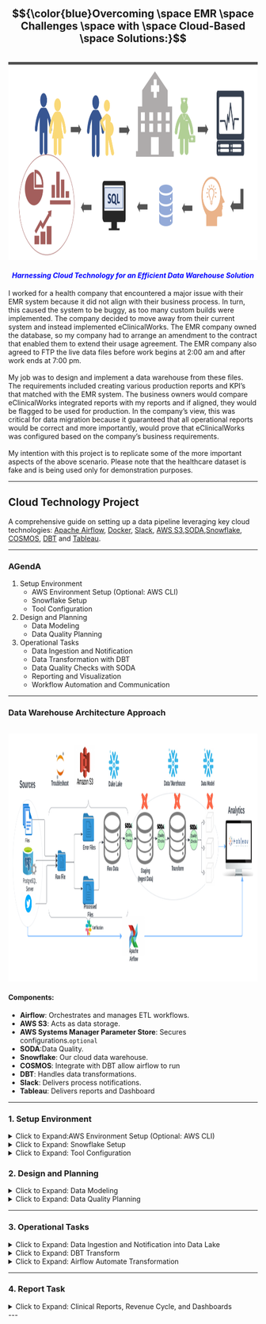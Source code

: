 <!-- ABOUT THE PROJECT -->



## <center>$${\color{blue}Overcoming \space EMR \space Challenges \space with \space Cloud-Based \space Solutions:}$$</center>
<br>
<img src="images/main.png" alt="header" style="width: 900px; height: 400px;"><br>

#### <font color="blue"><em><center>Harnessing Cloud Technology for an Efficient Data Warehouse Solution</em></center></font>
I worked for a health company that encountered a major issue with their EMR system because it did not align with their business process. In turn, this caused the system to be buggy, as too many custom builds were implemented. The company decided to move away from their current system and instead implemented eClinicalWorks. The EMR company owned the database, so my company had to arrange an amendment to the contract that enabled them to extend their usage agreement. The EMR company also agreed to FTP the live data files before work begins at 2:00 am and after work ends at 7:00 pm.
<br><br>
My job was to design and implement a data warehouse from these files. The requirements included creating various production reports and KPI’s that matched with the EMR system. The business owners would compare eClinicalWorks integrated reports with my reports and if aligned, they would be flagged to be used for production. In the company’s view, this was critical for data migration because it guaranteed that all operational reports would be correct and more importantly, would prove that eClinicalWorks was configured based on the company’s business requirements.
<br><br>
My intention with this project is to replicate some of the more important aspects of the above scenario. Please note that the healthcare dataset is fake and is being used only for demonstration purposes.

---------------------------------------------------------------------------------------------------------------------


## Cloud Technology Project

A comprehensive guide on setting up a data pipeline leveraging key cloud technologies: 
[Apache Airflow](https://airflow.apache.org/), [Docker](https://www.docker.com/), [Slack](https://slack.com/), [AWS S3](https://aws.amazon.com/),[SODA](https://www.soda.com/),[Snowflake](https://www.snowflake.com/en/), [COSMOS](https://www.astronomer.io/cosmos/), [DBT](https://www.getdbt.com/) and [Tableau](https://www.tableau.com/).

---
### AGendA
1. Setup Environment
	- AWS Environment Setup (Optional: AWS CLI)
	- Snowflake Setup
	- Tool Configuration
2. Design and Planning
	- Data Modeling
	- Data Quality Planning
3. Operational Tasks
	- Data Ingestion and Notification
	- Data Transformation with DBT
	- Data Quality Checks with SODA
	- Reporting and Visualization
	- Workflow Automation and Communication
 
  
--- 

### Data Warehouse Architecture Approach
<br>
<img src="images/ModernDataWarehouse2.png" alt="header" style="width: 1110px; height: 500px;">

#### Components:

- **Airflow**: Orchestrates and manages ETL workflows.
- **AWS S3**: Acts as data storage.
- **AWS Systems Manager Parameter Store**: Secures configurations.`optional`
- **SODA**:Data Quality.
- **Snowflake**: Our cloud data warehouse.
- **COSMOS**: Integrate with DBT allow airflow to run
- **DBT**: Handles data transformations.
- **Slack**: Delivers process notifications.
- **Tableau**: Delivers reports and Dashboard


---

### 1. Setup Environment

<details>
<summary>Click to Expand:AWS Environment Setup (Optional: AWS CLI)</summary>

#### 1. Basic Environment Configuration:

   - **S3 Bucket**: 
     ```shell
     aws s3api create-bucket --bucket YOUR_BUCKET_NAME --region YOUR_REGION
     ```

   - **IAM User 'testjay'**:
     ```shell
     aws iam create-user --user-name testjay
     ```

   - **S3 Bucket Policy**:
     ```shell
     aws iam list-policies
     aws iam attach-user-policy --user-name jay --policy-arn YOUR_BUCKET_POLICY_ARN
     ```

   - **IAM Role 'developer'**:
     ```shell
     aws iam create-role --role-name developer --assume-role-policy-document '{"Version": "2012-10-17","Statement": [{"Effect": "Allow","Principal": {"Service": "ec2.amazonaws.com"},"Action": "sts:AssumeRole"}]}'
     ```

   - **SSM Policy for Role**:
     ```shell
     aws iam list-policies
     aws iam attach-role-policy --role-name developer --policy-arn YOUR_SSM_POLICY_ARN
     ```

   - **Associate Role to User**:
     ```shell
     aws iam put-user-policy --user-name jay --policy-name AssumeDeveloperRole --policy-document '{"Version": "2012-10-17","Statement": [{"Effect": "Allow","Action": "sts:AssumeRole","Resource": "arn:aws:iam::YOUR-AWS-ACCOUNT-ID:role/developer"}]}'
     ```

#### 2. EMR Full Access for S3:

   - **Bucket Policy**:
     ```json
     {
        "Version": "2012-10-17",
        "Statement": [
            {
                "Effect": "Allow",
                "Principal": {
                    "Service": "elasticmapreduce.amazonaws.com"
                },
                "Action": "s3:*",
                "Resource": "arn:aws:s3:::YOUR_BUCKET_NAME/*"
            }
        ]
     }
     ```

   - **Apply Policy**:
     ```shell
     aws s3api put-bucket-policy --bucket YOUR_BUCKET_NAME --policy file://path/to/your/emr-policy.json
     ```

#### 3. AWS Systems Manager Parameter Store:

   - **Parameter Setup**:
     ```shell
     aws ssm put-parameter --name "SnowflakeUsername" --type "String" --value "YourUsername"
     aws ssm put-parameter --name "SnowflakePassword" --type "SecureString" --value "YourPassword"
     aws ssm put-parameter --name "SnowflakeAccount" --type "String" --value "YourAccount"
     aws ssm put-parameter --name "SnowflakeRole" --type "String" --value "YourRole"

</details>

<details>
<summary>Click to Expand: Snowflake Setup</summary>

#### 1. Starting with Snowflake

   - Snowflake offers a cloud-native data platform.
      - [Register on Snowflake](https://www.snowflake.com/)
      - Choose 'Start for Free' or 'Get Started'.
      - Complete the registration.
      - Use credentials to access Snowflake's UI.

#### 2. Structure Configuration

   - **Data Warehouse**:
     ```sql
     CREATE WAREHOUSE IF NOT EXISTS my_warehouse 
        WITH WAREHOUSE_SIZE = 'XSMALL' 
        AUTO_SUSPend = 60 
        AUTO_REsumE = TRUE 
        INITIALLY_SUSPendED = TRUE;
     ```

   - **Database**:
     ```sql
     CREATE DATABASE IF NOT EXISTS my_database;
     ```

   - **Roles and Users**:
     ```sql
     -- Role Creation
     CREATE ROLE IF NOT EXISTS my_role;
     
     -- User Creation
     CREATE USER IF NOT EXISTS jay 
        PASSWORD = '<YourSecurePassword>' 
        DEFAULT_ROLE = my_role
        MUST_CHANGE_PASSWORD = FALSE;
     ```

	 - **Show grants for a specific user on databases**: This command confirm what privilages you have
	 SHOW GRANTS TO USER USERS;

	 SHOW GRANTS TO ROLE ;

  - **Create Stage***
 	```sql
	 	// Step 1
	 	USE ROLE YOUR ROLE NAME;
	
	 	// Step 2 create external stage
	 	CREATE SCHEMA IF NOT EXISTS YOUR_MANAGE_DATABASE.SCHEMA;

	 	// Step 3
	 	CREATE OR REPLACE STAGE YOUR_MANAGE_DATABASE.SCHEMA.STAGE_NAME
	     	URL='s3://snowflake-emr/raw_files'
	     	CREDENTIALS=(AWS_KEY_ID='YOUR ID' AWS_SECRET_KEY='YOUR SECRET');

	 	   // view stage
	 	  DESC STAGE YOUR_MANAGE_DATABASE.SCHEMA.stage_name;

	 	 LIST @YOUR_MANAGE_DATABASE.SCHEMA.stage_name;


	 	// create file format
	 	CREATE OR REPLACE FILE FORMAT YOUR_MANAGE_DATABASE.SCHEMA.my_csv_format
	   	TYPE = 'CSV'
	   	FIELD_DELIMITER = ','
	   	SKIP_HEADER = 1
	   	FIELD_OPTIONALLY_ENCLOSED_BY = '"'
	   	NULL_IF = ('NULL', 'null')
	   	EMPTY_FIELD_AS_NULL = TRUE
	   	TRIM_SPACE = TRUE
	   	ERROR_ON_COLUMN_COUNT_MISMATCH = FALSE
	   	ESCAPE = 'NONE'
	   	ESCAPE_UNENCLOSED_FIELD = '\\';

	 	SHOW FILE FORMATS IN SCHEMA YOUR_MANAGE_DATABASE.SCHEMA;
	 	SHOW GRANTS ON FILE FORMAT YOUR_MANAGE_DATABASE.SCHEMA.my_csv_format;


	 	SHOW FILE FORMATS;


	 	COPY INTO HEALTHCARE_RAW.DATA_RAW.RAW_LOCATION
	 	FROM '@YOUR_MANAGE_DATABASE.SCHEMA.stage_name/raw_Location.csv'
	 	FILE_FORMAT = (FORMAT_NAME = 'MANAGE_DB.EXTERNAL_STAGES.MY_CSV_FORMAT');
	```
	 

#### 3. Organize Data

   - **Schemas**:
     ```sql
     USE DATABASE my_database;
     CREATE SCHEMA IF NOT EXISTS chart;
     CREATE SCHEMA IF NOT EXISTS register;
     CREATE SCHEMA IF NOT EXISTS billing;
     ```

   - **Tables**:
     ```sql
     -- Chart Schema
     CREATE TABLE IF NOT EXISTS chart.code (
        id INT AUTOINCREMENT PRIMARY KEY
     );

     -- Register Schema
     CREATE TABLE IF NOT EXISTS register.users (
        id INT AUTOINCREMENT PRIMARY KEY,
        name STRING,
        email STRING UNIQUE
     );
     ```

#### 4. Permissions

   - **Assign Roles and Grant Privileges**:
     ```sql
     GRANT ROLE my_role TO USER jay;
     GRANT USAGE ON DATABASE my_database TO ROLE my_role;
     GRANT USAGE ON WAREHOUSE my_warehouse TO ROLE my_role;
     GRANT USAGE ON SCHEMA chart TO ROLE my_role;
     GRANT SELECT, INSERT, UPDATE, DELETE ON ALL TABLES IN SCHEMA chart TO ROLE my_role;
     ```

**Note**: Replace placeholders (like `<YourSecurePassword>`) with actual values.

</details>

<details>
<summary>Click to Expand: Tool Configuration</summary>

#### 1. Airflow (Astro)

- **Overview** In This project I am Installing Apache Airflow using the Astronomer CLI (Astro CLI) on Docker in a Mac environment. Before proceeding, ensure Docker Desktop is installed on your Mac. If it's not installed, download it from [Docker Hub](https://hub.docker.com/) and follow the installation instructions.

   - **Step 1: Install the Astro CLI**: The Astro CLI is a command-line tool that makes it easier to run Airflow on your machine. To install the Astro CLI, open your terminal and run the following command:
     ```sql
	 curl -sSL https://install.astronomer.io | sudo bash -s -- v0.25.0
     ```	

   - **Step 2: Initialize an Airflow Project**:Once the Astro CLI is installed, create a new directory for your Airflow project and navigate into it:
     ```sql
	 mkdir your-airflow-project && cd your-airflow-project
     ```	
   - Initialize a new Airflow project using the Astro CLI:This command generates a new Airflow project with a sample DAG file and the necessary configuration files.
     ```sql
	 astro dev init  
     ```	
   - **Step 3: Start Airflow**: This command starts Airflow within a Docker container. It might take a few minutes to pull the required Docker images and start the containers.
     ```sql
	 astro dev start
     ```	
   - **Step 4: Access the Airflow Web Interface**: Once Airflow is running, you can access the Airflow web interface by opening a web browser and navigating to
     ```sql
	 http://localhost:8080/

     ```
	 - Airflow Credential: When you initialize Apache Airflow using the Astronomer CLI (Astro CLI) in a local Docker environment, it automatically configures Airflow with default credentials for you to use when accessing the Airflow web UI. As of Airflow 2.x, the default username and password set by the Astronomer CLI are:U
	 	- Username:`admin` Password `admin`
		- Changing default credentials is a good practise, especially in a production environment.Here's how you can change the default credentials: first -> `astro dev stop`
			1. Locate the `docker-compose.yml` File: This file is in the root of your Airflow project directory created by the `astro dev init` command.
			2. Edit the Environment Variables: Open `docker-compose.yml` in a text editor and look for the environment variables under the `airflow-webserver` service. You'll add or modify the `_AIRFLOW_WWW_USER_USERNAME` and `_AIRFLOW_WWW_USER_PASSWORD` environment variables to set a new username and password.
			```sql
			environment:
			  - AIRFLOW__CORE__EXECUTOR=LocalExecutor
			  - AIRFLOW__WEBSERVER__SECRET_KEY=secret_key
			  - AIRFLOW__WEBSERVER__BASE_URL=http://localhost:8080
			  - _AIRFLOW_WWW_USER_USERNAME=your_new_username
			  - _AIRFLOW_WWW_USER_PASSWORD=your_new_password
			```
			3. Then `astro dev start`**Log in Using New Credentials**: Now, you can use the new username and password you set to log into the Airflow web UI.

#### 2. airflow_setting:

- **Overview**:  Automate your Airflow configuration to avoid repetitive setup tasks each time Airflow is initiated. This approach enables configuring Airflow Connections, Pools, and Variables all in one place, specifically tailored for local development environments.
- **Variables to consider**
  - AWS login credentials
  - Snowflake login credentials
  - Slack connection details
  - S3 bucket specifics (name, key, prefix, processed, error paths)
  - Snowflake configurations (tables, schema, databases, stage)
  - Slack notifications (channel, token)
  - Local file path for datasets

- **Configuration in `airflow_setting.yaml`**: This YAML snippet defines essential Airflow configurations for seamless integration with AWS, Snowflake, and Slack, alongside managing S3 buckets and local datasets. Note: Ensure sensitive information like login credentials is securely managed and not hard-coded.

    ```python
      airflow:
        connections:
          - conn_id: aws_default
            conn_type: aws
            login: <aws_access_key_id>
            password: <aws_secret_access_key>
            extra:
              region_name: us-east-1
      
          - conn_id: snowflake_default
            conn_type: snowflake
            login: <your_snowflake_username>
            password: <your_snowflake_password>
            schema: DATA_RAW
            extra:
              account: <your_snowflake_account>
              warehouse: <your_snowflake_warehouse>
              database: <your_snowflake_database>
              role: <your_snowflake_role>
              region: us-east-1
      
          - conn_id: slack_default
            conn_type: slack
            password: <your_slack_bot_token>
      
        variables:
          # Snowflake and S3 configurations
          - variable_name: S3_BUCKET
            variable_value: "your_s3_bucket_name"
      
          # Additional configurations...
      
          # Slack notifications
          - variable_name: SLACK_CHANNEL
            variable_value: "#your_slack_channel"
      
          # Local dataset configurations
          - variable_name: LOCAL_DIRECTORY
            variable_value: "/path/to/your/local/dataset/"
    ```


#### 3. Dockerfile Configuration:

- **Overview**: Customize the Dockerfile to include necessary installations for your Airflow environment.
- **Dockerfile Content**: This Dockerfile extends the Astronomer Astro Runtime image, incorporating additional packages and tools required for your workflows, such as AWS CLI, specific Airflow providers, and the Slack SDK.

    ```python
        FROM quay.io/astronomer/astro-runtime:10.4.0

        USER root
        
        # Install AWS CLI
        RUN apt-get update && \
            apt-get install -y awscli && \
            rm -rf /var/lib/apt/lists/*
        
        USER astro
        
        # Install Airflow providers and the Slack SDK
        RUN pip install --no-cache-dir apache-airflow-providers-slack apache-airflow-providers-amazon==8.11.0 slack_sdk
        
        # Configure environment variables for sensitive information
        ENV AIRFLOW__CORE__ENABLE_XCOM_PICKLING=True
        
        # Additional configuration...
    ```

#### 4. Requirements :

- **Overview**: Define additional dependencies and packages required for your Airflow setup.
    ```python
      # Astro Runtime includes the following pre-installed providers packages: https://docs.astronomer.io/astro/runtime-image-architecture#provider-packages
      astro-sdk-python[amazon, snowflake] >= 1.1.0
      astronomer-cosmos[dbt.snowflake]
      apache-airflow-providers-snowflake==4.4.0
      soda-core-snowflake==3.2.1
      protobuf==3.20.0
    ```


#### 5. Slack

   - **Slack**: To use the `SlackAPIPostOperator` in Apache Airflow for sending notifications to a Slack channel, you'll need to set up a Slack App, configure a Slack Connection in Airflow, and then use the operator in your DAG. Here's a step-by-step guide
   
   - **Step1: Create a Slack APP**
    1. Go to the Slack API: Navigate to Your Apps on the Slack API site and click "Create New App".
	2. Name Your App & Choose Workspace: Provide a name for your app and select the Slack workspace where you want to install the app.
	3. Permissions: In the "OAuth & Permissions" section, scroll down to "Scopes" and add the chat:write scope under "Bot Token Scopes". This permission allows your app to send messages as itself.
	4. Install App to Workspace: Click "Install App to Workspace" and authorize the permissions.
	5. Copy Bot User OAuth Token: After installing the app, you'll see a "Bot User OAuth Token" in the "OAuth & Permissions" page. Copy this token; you'll use it to configure the Airflow connection.
	
   - **Step 2: Configure a Slack Connection in Airflow**
    1. Airflow UI: Go to the Airflow web interface.
	2. Connections: Navigate to "Admin" > "Connections", and click on the "+" button to add a new connection.
	3. Connection Details:
		- Conn Id: Enter a unique identifier for this connection, such as slack_default.
		- Conn Type: Select "HTTP".
		- Host: Enter https://slack.com/api/chat.postMessage (Slack's method for sending messages).
		- Password: Paste the "Bot User OAuth Token" you copied earlier.
	4. Save: Click the "Save" button to create the connection
		
  

#### 6. DBT profile creation
- **DBT**:Installing dbt (data build tool) on a Mac and configuring it to work with Snowflake, especially within the context of an Astronomer project (`astro`), involves a few steps. Below is a comprehensive guide that includes installing dbt on your Mac, configuring it for Snowflake, and ensuring it runs within a Docker container managed by Astronomer's CLI tool when you execute astro dev start.


	- **Note**: DBT (Data Build Tool) provides a means to transform data inside your data warehouse. With it, analytics and data teams can produce reliable and structured data sets for analytics.

	   - **Step 1: Install dbt on Mac**: To get started with DBT, you first need to install it
	   
	   	 1. Install Homebrew (if not already installed): Open a terminal and run

	     ```shell
		  /bin/bash -c "$(curl -fsSL https://raw.githubusercontent.com/Homebrew/install/HEAD/install.sh)"
	     ```
		 2. `Install Python` (if not already installed or if you need a different version):It's recommended to use `pyenv` for managing multiple Python versions:
		 
		 ```shell
		 brew install pyenv
		 pyenv install 3.8.5
		 pyenv global 3.8.5
		 
		 ```
		 3. Install dbt: You can install dbt for Snowflake using pip. It’s a good practice to use a virtual environment
		 
		 ```shell
		 python -m venv dbt_env
		 source dbt_env/bin/activate
		 pip install dbt-snowflake
		 
		 ```
	  - **Step 2: Configure dbt for Snowflake**:
	   
	   	 1. Initialize a dbt Project: Navigate to your project directory and run
		 
		 ```shell
		 dbt init my_dbt_project
		 ```
		 2. Configure profiles.yml: dbt uses a file named profiles.yml for connection configurations. This file is typically located at ~/.dbt/. Edit this file to include your Snowflake credentials:
		 
		 ```shell
		 my_dbt_project:
		   target: dev
		   outputs:
		     dev:
		       type: snowflake
		       account: <your_snowflake_account>
		       user: <your_snowflake_user>
		       password: <your_snowflake_password>
		       role: <your_snowflake_role>
		       database: <your_snowflake_database>
		       warehouse: <your_snowflake_warehouse>
		       schema: <your_snowflake_schema>
		       threads: 1
		       client_session_keep_alive: False
		 
		 ```
	- **Step 3: Use dbt with Astronomer and Docker**:
	
		1. Modify the Dockerfile: Navigate to your Astronomer project directory. You will modify the `Dockerfile` to include the installation commands for dbt and Soda. If the Dockerfile does not exist, the `astro dev init` command should generate it.
	 
	 	```shell
			# Use the official Astronomer Inc. Airflow image as a parent image
			FROM astronomerinc/ap-airflow:2.1.0-buster-onbuild

			# Install soda and dbt in separate virtual environments
			RUN python -m venv soda_venv && . soda_venv/bin/activate && \
			    pip install soda-core-snowflake==3.2.1 soda-core-scientific==3.2.1 pendulum && deactivate

			# Assuming you want dbt in its own environment
			RUN python -m venv dbt_env && . dbt_env/bin/activate && \
			    pip install dbt-snowflake && deactivate
	 		
	 	```
	 2. Configure profiles.yml: dbt uses a file named profiles.yml for connection configurations. This file is typically located at ~/.dbt/. Edit this file to include your Snowflake credentials:
	 
	 ```shell
	 my_dbt_project:
	   target: dev
	   outputs:
	     dev:
	       type: snowflake
	       account: <your_snowflake_account>
	       user: <your_snowflake_user>
	       password: <your_snowflake_password>
	       role: <your_snowflake_role>
	       database: <your_snowflake_database>
	       warehouse: <your_snowflake_warehouse>
	       schema: <your_snowflake_schema>
	       threads: 1
	       client_session_keep_alive: False
	 
	 ```	 
		 
#### 7. SODA installation and configuration

  - **Command to list** : `ls include/soda/` and `ls include/soda/checks/`
     
      ```shell
        ls include/soda/
	__pycache__  check_function.py  check_transform.py  checks  config.py  configuration_bill.yml  configuration_chart.yml  configuration_register.yml  configuration_transform.yml
	
	ls include/soda/checks/
	bill_tables  chart_tables  register_tables  transform
	
	ls include/soda/checks/register_tables/
	raw_address.yml  raw_date.yml  raw_location.yml  raw_user.yml
    ```
  - **configuration_register.yml_** : `ls include/soda/` 
     
        ```shell
	      data_source healthcare_db:
	       type: snowflake
	       username: ${SNOWFLAKE_USER}
	       password: ${SNOWFLAKE_PASSWORD}
	       account: ${SNOWFLAKE_ACCOUNT}
	       database: RAW 
	       warehouse: your warehouse
	       connection_timeout: 240
	       role: your role
	       client_session_keep_alive: true
	       authenticator: snowflake
	       session_params:
	         QUERY_TAG: soda-queries
	         QUOTED_IDENTIFIERS_IGNORE_CASE: false
	       schema: REGISTER
	      data_source healthcare_dev:
	        type: snowflake
	        username: ${SNOWFLAKE_USER}
	        password: ${SNOWFLAKE_PASSWORD}
	        account: ${SNOWFLAKE_ACCOUNT}
	        database: DEV 
	        warehouse: your warehouse
	        connection_timeout: 240
	        role: your role
	        client_session_keep_alive: true
	        authenticator: snowflake
	        session_params:
	          QUERY_TAG: soda-queries
	          QUOTED_IDENTIFIERS_IGNORE_CASE: false
	        schema: your schema
	        soda_cloud:
	        host: cloud.us.soda.io
	        api_key_id: soda id
	        api_key_secret: soda secret
    ```
 - **raw_usser.yml** : `cat include/soda/checks/register_tables/`
    
     ```shell
	   checks for raw_user:
	     - schema:
	         fail:
	           when required column missing: [UIDPK, UID, UFNAME, ULNAME, EMAIL, GendER, AGE, USERTYPE, UPDATE_AT]
	           when wrong column type:
	             UIDPK: NUMBER
	             UID: NUMBER
	             UFNAME: VARCHAR
	             ULNAME: VARCHAR
	             EMAIL: VARCHAR
	             GendER: VARCHAR
	             AGE: NUMBER
	             USERTYPE: VARCHAR
	             UPDATE_AT: TIMESTAMP_NTZ
				 ```
#### 8. Cosmos setup within Airflow: include/dbt/dbt_health/cosmos_config.py

- **cosmos_config**:
	```sql
	from cosmos.config import ProfileConfig, ProjectConfig
	from pathlib import Path
	DBT_CONFIG = ProfileConfig(
	profile_name='dbt_health',
	target_name='dev',
	profiles_yml_filepath=Path('/usr/local/airflow/include/dbt/dbt_health/profiles.yml')
	)
	DBT_PROJECT_CONFIG = ProjectConfig(
	dbt_project_path='/usr/local/airflow/include/dbt/dbt_health')

</details>

### 2. Design and Planning

<details>
<summary>Click to Expand: Data Modeling</summary>

- **Demonstrate Data Archetecture**
<br>
<img src="images/DataModeling.png" alt="header" style="width: 1100px; height: 500px;"><br>

---

</details>
<details>
<summary>Click to Expand: Data Quality Planning</summary>



#### 1. Data Quality (SodaCL) 


**Note**: Along with `data quality check` we should implement data observability. `Barr Moses CEO and CO-founder of Monte Carlo` coined "[Data observability](https://www.montecarlodata.com/blog-what-is-data-observability/)." She explaind that Data observability provides full visibility into the health of your data AND data systems so you are the first to know when the data is wrong, what broke, and how to fix it.
- **The five pillars of data observability:** 
  - Freshness
  - Quality 
  - Volume 
  - Schema
  - Lineage
    
#### 2. Data Quality Checks

 - **1) Null Values Tests**: These checks ensure that essential columns do not contain null values. For the `dim_provider` table, it's crucial that primary key, NPI, first and last names, specialty, and email don't have nulls as they are essential for identifying and contacting the provider.
   ```shell
    checks for dim_provider:
      - missing_count(PROVIDER_PK) = 0
      - missing_count(PROVIDER_NPI) = 0
      - missing_count(FIRST_NAME) = 0
      - missing_count(LAST_NAME) = 0
      - missing_count(PROVIDER_SPECIALTY) = 0
      - missing_count(EMAIL) = 0
   ```
 - **2) Volume Tests**: Volume tests ensure the table contains a reasonable number of records, which can indicate whether the data loading process worked correctly.
     ```shell
      checks for dim_provider:
        - row_count between 100 and 10000
     ```
 - **3) Numeric Distribution Tests**: These tests can validate that numeric columns like `AGE` have values within expected ranges and distributions.
     ```shell
      checks for dim_provider:
        - invalid_percent(AGE) < 5%:
            valid min: 25
            valid max: 100
     ```
 - **4) Uniqueness Tests**: Uniqueness tests verify that columns that should be unique, such as `PROVIDER_NPI` and `EMAIL`, do not have duplicate values.
     ```shell
      checks for dim_provider:
        - duplicate_count(PROVIDER_NPI) = 0
        - duplicate_count(EMAIL) = 0
     ```     
- **5) Referential Integrity Test**: These tests ensure that values in a column match values in a column in another table, for example, ensuring that the `PROVIDER_SPECIALTY` exists in a `dim_specialty` table.
   ```shell
    checks for dim_provider:
      - duplicate_count(PROVIDER_NPI) = 0
      - duplicate_count(EMAIL) = 0
   ```

- **6) Freshness Checks**: Freshness checks are useful for tables that are expected to be updated regularly. If your table includes a timestamp column (not shown in your schema), you could implement a check like:
    ```shell
      checks for dim_provider:
        - freshness (LAST_UPDATE_TIMESTAMP) < 2d
    ``` 

</details>



---

### 3. Operational Tasks



<details>
 <summary>Click to Expand: Data Ingestion and Notification into Data Lake </summary>
 
#### Utilizing AWS S3 for data storage, Airflow for workflow automation, and Slack for notifications.

   - **Sources**: ingest data into `raw_files` folder (S3 buckets) and issue an `alert`.
     - **Folder Management and Notification**:
       - errors: error files stored in the `error_folder` with a `Slack alert`.
       - processed: processed data is ingested into snowflake with a`Slack alert`
  
   - Command to list S3 folders: `aws s3 ls s3://snowflake-emr`
     
       ```shell
         PRE error_files/
         PRE processed/
         PRE raw_files/
     ```
##### a. Naming Conventions:
  
   - Timestamps are used for file naming:
  
       ```python
         timestamp_str = datetime.now().strftime('%Y%m%d%H%M%S')
       ```
##### a. Slack Notifications:
  
   - Slack webhook integration for notifications on success or failure: **Please ensure you've taken care of the security considerations (like not hardcoding AWS access keys or Slack Webhook URLs) when using these scripts in a real-world scenario. Use environment variables or secrets management tools instead**
  
       ```python
         SLACK_WEBHOOK_URL = 'https://hooks.slack.com/services/XXXXXXXXX/XXXXXXXXX/XXXXXXXXXXXXXX'  # Replace with your webhook URL
    
         def send_slack_message(message):
             #... [rest of the code]
       ```
       <br>
       <img src="images/slack.png" alt="header" style="width: 1110px; height: 500px;">
	   
##### Aiflow(Astro) dag
	
- **Overview**: The DAG defined in your script, `load_file_s3_etl`, is designed to automate the process of uploading CSV files from a local directory to an Amazon S3 bucket, notify a Slack channel about the upload status, and subsequently trigger another DAG for processing the uploaded data. It's structured to run daily without catching up on past executions. Here's an overview of its components and workflow:
- **Configuration**
	- Utilizes Airflow's Variable feature to dynamically set the S3 connection ID, bucket name, key, local directory, and Slack channel.
	- Employs Amazon AWS S3 and Slack providers for interactions with S3 and Slack, respectively.
    ```python
    from airflow.decorators import dag, task
	from datetime import datetime
	from airflow.providers.amazon.aws.hooks.s3 import S3Hook
	from airflow.providers.amazon.aws.sensors.s3 import S3KeySensor
	from airflow.providers.slack.operators.slack import SlackAPIPostOperator
	from airflow.operators.dagrun_operator import TriggerDagRunOperator  # Added import
	from airflow.models import Variable
	import glob
	import os
	import logging

	# Configuration variables
	S3_CONN_ID = 'aws_default'
	S3_BUCKET = Variable.get('S3_BUCKET')
	S3_KEY = Variable.get('S3_KEY').rstrip('*.csv')
	LOCAL_DIRECTORY = Variable.get('LOCAL_DIRECTORY')
	SLACK_CHANNEL = Variable.get('SLACK_CHANNEL')  # Ensure this is set in Airflow Variables
	
	@dag(start_date=datetime(2023, 1, 1), schedule_interval='@daily', catchup=False, tags=['s3', 'slack'])
	def load_file_s3_etl():
	    @task
	    def upload_csv_files_to_s3(bucket: str, key: str, local_directory: str, aws_conn_id: str):
	        s3_hook = S3Hook(aws_conn_id=aws_conn_id)
	        uploaded_files_info = []
	        for filepath in glob.glob(os.path.join(local_directory, '*.csv')):
	            if not os.path.exists(filepath):
	                logging.error(f"File not found: {filepath}")
	                continue
	            filename = os.path.basename(filepath)
	            dest_key = os.path.join(key, filename)
	            s3_hook.load_file(filename=filepath, key=dest_key, bucket_name=bucket, replace=True)
	            file_size = os.path.getsize(filepath)
	            uploaded_files_info.append({'filename': filename, 'size': file_size})
	            os.remove(filepath)
	        return uploaded_files_info
	
	    @task
	    def notify_slack(uploaded_files_info):
	        if uploaded_files_info:
	            message = "Files successfully uploaded to S3:\n"
	            message += "\n".join([f"{file_info['filename']} (Size: {file_info['size']} bytes)" for file_info in uploaded_files_info])
	        else:
	            message = "No new files were uploaded to S3."
	        
	        SlackAPIPostOperator(
	                task_id="notify_slack",
	                channel=SLACK_CHANNEL,
	                text=message,
	                slack_conn_id="slack_default"  # Ensure this Slack connection is configured in Airflow
	            ).execute({})
	
	    
	    trigger_ingest_snowflake = TriggerDagRunOperator(
	    task_id="trigger_ingest_snowflake",
	    trigger_dag_id="dynamic_s3_to_snowflake_etl",
	    execution_date='{{ ds }}',  # Set the execution date explicitly
	    conf={"some_key": "some_value"},  # Any additional configuration
	    reset_dag_run=True,  # Optional: based on your need
	    wait_for_completion=True,  # Optional: based on your need
	    poke_interval=60,  # Optional: default is 60 seconds
	    allowed_states=['success'],  # Optional: default is ['success']
	    failed_states=['failed'],  # Optional
	    deferrable=False,  # Optional: based on your need
	)
	
	
	    uploaded_files_info = upload_csv_files_to_s3(S3_BUCKET, S3_KEY, LOCAL_DIRECTORY, S3_CONN_ID)
	    notify_slack_result = notify_slack(uploaded_files_info)
	    
	    notify_slack_result >> trigger_ingest_snowflake
	
	etl_dag = load_file_s3_etl()
    ```
	
    <br>
    <img src="images/load_s3.png" alt="header" style="width: 1110px; height: 500px;">
	
    #### Task
	1. `upload_csv_files_to_s3`:
	   - Scans a specified local directory for CSV files.
	   - Uploads each found CSV file to a specified S3 bucket and key location, replacing the file if it already exists.
	   - Records information about the uploaded files, such as their names and sizes, then deletes the local copies of these files.
	   - Returns a list of dictionaries, each containing information about an uploaded file.
	2. `notify_slack`:
	   - Takes the list of uploaded file information as input.
	   - If files were uploaded, constructs a message listing the names and sizes of the uploaded files.
	   - If no files were uploaded, prepares a message indicating that no new files were uploaded.
	   - Sends the prepared message to a specified Slack channel using the `SlackAPIPostOperator`.
	3. `trigger_ingest_snowflake`:
	   - Configured to trigger another DAG, presumably for processing the uploaded files in Snowflake, upon successful completion of the `notify_slack task`.
	   - Allows for additional configuration via the conf parameter, and offers options to reset the DAG run, wait for completion, and specify poke intervals and allowed/failed states for more controlled execution flow.

   #### Workflow
  	- The DAG starts with the `upload_csv_files_to_s3` task to upload CSV files from the local directory to S3.
  	- Next, the `notify_slack` task executes, sending a notification to Slack about the status of the upload.
  	- Finally, if the notification task succeeds, the trigger_ingest_snowflake task is executed to trigger another DAG for further processing, demonstrating a linear sequence of task dependencies.	  

   #### Features
  	- The DAG includes modern Airflow features, such as the use of the `@dag` and `@task` decorators for simplified DAG and task definitions.
  	- It showcases interaction with external systems (S3 and Slack) and the chaining of workflows via DAG triggering, making it a practical example of a data pipeline that incorporates data uploading, notification, and further data processing steps.

- **Overview**: This DAG, `dynamic_s3_to_snowflake_etl`, is an advanced data pipeline designed for automating data flows from AWS S3 to Snowflake, and involves Slack for notifications. Let's review its tasks, workflow, and features:
  ```python
 
  	from datetime import datetime
	import pendulum
	from airflow.decorators import dag, task
	from airflow.models import Variable
	from airflow.providers.amazon.aws.hooks.s3 import S3Hook
	from airflow.providers.snowflake.hooks.snowflake import SnowflakeHook
	from airflow.operators.python import get_current_context
	
	from slack_sdk import WebClient
	from slack_sdk.errors import SlackApiError
	from airflow.operators.python import PythonOperator
	import json
	import logging
	from airflow.providers.amazon.aws.sensors.s3 import S3KeySensor
	
	# Configuration variables
	S3_BUCKET = Variable.get("S3_BUCKET")
	SNOWFLAKE_CONN_ID = "snowflake_default"
	SLACK_TOKEN = Variable.get("SLACK_TOKEN")
	SLACK_CHANNEL = Variable.get("SLACK_CHANNEL")
	SNOWFLAKE_STAGE_FULL_PATH = Variable.get("STAGE_NAME")
	SNOWFLAKE_TABLES = json.loads(Variable.get("SNOWFLAKE_TABLES", "[]"))
	S3_PREFIX = "raw_files/"
	S3_PROCESSED = "processed/"
	S3_ERROR = "error_files/"
	
	default_args = {
	    "owner": "airflow",
	    "depends_on_past": False,
	    "start_date": datetime(2021, 1, 1),
	}
	
	
	@dag(schedule="@daily", default_args=default_args, catchup=False, tags=["snowflake", "slack"])
	def dynamic_s3_to_snowflake_etl():
	    
	    is_file_available = S3KeySensor(
	        task_id='check_s3_for_file',
	        bucket_key=S3_PREFIX + '*.csv',  # Adjust the pattern to match your file naming
	        bucket_name=S3_BUCKET,
	        wildcard_match=True,
	        aws_conn_id='aws_default',
	    )
	
	
	    @task
	    def list_s3_files():
	        """List files in the specified S3 bucket and prefix."""
	        s3_hook = S3Hook(aws_conn_id="aws_default")
	        return s3_hook.list_keys(bucket_name=S3_BUCKET, prefix=S3_PREFIX)
	
	    @task
	    def load_to_snowflake(key: str) -> dict:
	        """Load a file to Snowflake, returning the file name and load status."""
	        file_name = key.split('/')[-1].split('.')[0].upper()  # Extract file name and convert to uppercase
	        if file_name in [table.upper() for table in SNOWFLAKE_TABLES]:
	            try:
	                hook = SnowflakeHook(snowflake_conn_id=SNOWFLAKE_CONN_ID)
	                copy_sql = f"""
	                    COPY INTO {file_name}
	                    FROM '@{SNOWFLAKE_STAGE_FULL_PATH}/{key.split('/')[-1]}'
	                    FILE_FORMAT = (FORMAT_NAME = 'MANAGE_DB.EXTERNAL_STAGES.MY_CSV_FORMAT');
	                """
	                hook.run(copy_sql, autocommit=True)
	                return {"file_name": file_name, "status": "SUCCESS"}
	            except Exception as e:
	                logging.error(f"Failed to load file {file_name} into Snowflake: {str(e)}")
	                return {"file_name": file_name, "status": "FAILURE"}
	        else:
	            return {"file_name": file_name, "status": "SKIPPED"}
	
	
	
	    @task
	    def notify_and_move_file(file_result: dict):
	        context = get_current_context()
	        execution_date = context['data_interval_start']  # Adjust based on your Airflow version
	        execution_date = pendulum.instance(execution_date)  # Ensure execution_date is a pendulum instance
	
	        file_name, status = file_result["file_name"], file_result["status"].lower()
	        s3_hook = S3Hook(aws_conn_id="aws_default")
	
	        # List files in the S3_PREFIX directory
	        all_files = s3_hook.list_keys(bucket_name=S3_BUCKET, prefix=S3_PREFIX)
	        # Find the exact filename by case-insensitive match
	        exact_filename = next((f for f in all_files if f.lower() == f"{S3_PREFIX}{file_name}.csv".lower()), None)
	
	        if exact_filename:
	            # Construct paths and keys with the exact filename
	            source_key = exact_filename
	            date_suffix = execution_date.strftime('%Y-%m-%d') + "/"
	            processed_path = f"{S3_PROCESSED}{date_suffix}{exact_filename.split('/')[-1]}"
	            error_path = f"{S3_ERROR}{date_suffix}{exact_filename.split('/')[-1]}"
	            destination_key = processed_path if status == "success" else error_path
	
	            # Attempt to move file
	            logging.info(f"Attempting to move file from {source_key} to {destination_key}")
	            try:
	                s3_hook.copy_object(source_bucket_key=source_key, dest_bucket_key=destination_key, source_bucket_name=S3_BUCKET, dest_bucket_name=S3_BUCKET)
	                s3_hook.delete_objects(bucket=S3_BUCKET, keys=[source_key])
	                logging.info(f"Moved {source_key} to {destination_key}")
	            except Exception as e:
	                logging.error(f"Failed to move file: {e}")
	
	            # Send notification to Slack
	            message = "successfully processed and moved to the processed folder." if status == "success" else "failed to load and moved to the error folder."
	            try:
	                client = WebClient(token=SLACK_TOKEN)
	                client.chat_postMessage(channel=SLACK_CHANNEL, text=f"File `{file_name}`: {message}")
	                logging.info(f"Notification sent to Slack for file {file_name}: {message}")
	            except SlackApiError as e:
	                logging.error(f"Failed to send message to Slack: {e.response['error']}")
	        else:
	            logging.error(f"Could not find exact file matching {file_name} in S3.")
	
	    # Define your DAG flow
	    s3_files = list_s3_files()
	    load_results = load_to_snowflake.expand(key=s3_files)
	    notify_and_move_files = notify_and_move_file.expand(file_result=load_results)
	    
	    is_file_available >> s3_files
	    
	
	dynamic_s3_to_snowflake_etl_dag = dynamic_s3_to_snowflake_etl()
  ```
  <br>
  <img src="images/snowflakeLoad.png" alt="header" style="width: 1110px; height: 500px;">
  
 #### Tasks:
  
   1. `check_s3_for_file (S3KeySensor)`: Monitors the S3 bucket for files matching a specific pattern, ensuring that the DAG proceeds only when the expected files are present. This sensor plays a crucial role in managing workflow execution based on data availability.
   2. `list_s3_files`: Lists all files in the specified S3 prefix, acting as the initial step to identify which files will be processed. This task is vital for dynamic file processing, accommodating varying numbers and names of files.
   3. `load_to_snowflake`: Processes each file from the list, attempting to load it into Snowflake. This task checks if the file name matches any table names specified in the Snowflake configuration, performs a COPY operation for matching files, and logs the outcome (SUCCESS, FAILURE, SKIPPED). This conditional loading is particularly useful for targeted data ingestion.
   4. `notify_and_move_file`: For each file processed, this task moves the file to a processed or error path based on the load outcome and sends a notification to Slack. It involves complex logic to accurately move files and report the status, showcasing the pipeline's ability to handle post-load management and communication.

 #### Workflow:
  
  - The DAG initiates by checking for the presence of files in S3.
  - Upon confirming file availability, it lists all files in the specified prefix.
  - For each file, the DAG attempts to load it into Snowflake, based on naming conventions that match Snowflake tables.
  - After attempting to load each file, it moves the file to an appropriate directory (processed or error) and notifies a Slack channel about the operation's result.

 #### Features:
 
  - **Dynamic File Handling**: The DAG is designed to dynamically handle multiple files, determining actions based on file names and processing outcomes. This flexibility is crucial for workflows dealing with variable data inputs.
  - **Integration with External Services**: Demonstrates robust integration with AWS S3 for data storage, Snowflake for data warehousing, and Slack for notifications, providing a comprehensive approach to data pipeline management.
  - **Error Handling and Notifications**: Includes sophisticated error handling mechanisms, such as moving files to an error directory and notifying team members via Slack, enhancing the pipeline's reliability and maintainability.
  - **Expandable Tasks**: Utilizes the .expand method for the `load_to_snowflake` and `notify_and_move_file` tasks, enabling parallel processing of multiple files. This feature optimizes performance and scalability.

</details>


<details>
<summary>Click to Expand: DBT Transform</summary>

####  Managing staging and transformation processes using DBT (SQL+Jinja) within the Airflow ecosystem, facilitated by Cosmos

- **Overview**: [dbt](https://www.astronomer.io/cosmos/) integrates seamlessly within the Airflow ecosystem to enable the efficient orchestration of dbt (data build tool) jobs via Airflow workflows. It allows users to schedule, monitor, and manage dbt tasks directly from Airflow, streamlining the data transformation process within their data pipelines.

- **Key Benefits**:
  - **Centralized Workflow Management**: Manage both dbt and Airflow tasks from a unified platform, enhancing coordination and visibility.
  - **Simplified Scheduling and Monitoring**: Utilize Airflow's scheduling capabilities to manage dbt runs, ensuring data models are updated timely.
  - **Error Handling and Alerts**: Benefit from Airflow's alerting mechanisms for prompt issue resolution in dbt runs.
  - **Scalability**: Meet growing data transformation needs with the scalable solutions provided by Cosmos and Airflow.
  - **Enhanced Collaboration**: Foster better collaboration across data teams by integrating dbt into Airflow workflows, facilitating seamless changes and insight sharing.



- **DBT Environment**: This is my docker environment for DBT

		```bash
		
		stro@cfabfee5ced1:/usr/local/airflow$ ls -la include/dbt/dbt_health/
		total 32
		drwxr-xr-x  3 astro astro  96 Nov 30 20:39 analyses
		-rw-r--r--  1 astro astro 391 Feb 27 03:58 cosmos_config.py
		drwxr-xr-x  3 astro astro  96 Feb 29 23:40 dbt_packages
		-rw-r--r--  1 astro astro 475 Feb 28 09:27 dbt_project.yml
		drwxr-xr-x  3 astro astro  96 Nov 30 21:00 logs
		drwxr-xr-x  5 astro astro 160 Feb 28 03:06 macros
		drwxr-xr-x  4 astro astro 128 Feb 25 19:18 models
		-rw-r--r--  1 astro astro 109 Feb 14 02:00 package-lock.yml
		-rw-r--r--  1 astro astro  75 Feb 14 02:00 packages.yml
		-rw-r--r--  1 astro astro 497 Dec  1 15:05 profiles.yml
		drwxr-xr-x  3 astro astro  96 Nov 30 20:39 seeds
		drwxr-xr-x  3 astro astro  96 Nov 30 20:39 snapshots
		drwxr-xr-x 10 astro astro 320 Nov 30 21:17 target
		drwxr-xr-x  3 astro astro  96 Nov 30 20:39 tests
		
- **DBT Folder Description**

	- `analyses`: Stores analytical SQL queries. While not directly used for generating models, these queries can be helpful for exploring the data or performing complex analyses that don't fit into the model/transform paradigm.

	- `cosmos_config.py`: Likely a custom Python configuration file related to using Cosmos with your dbt project. It might contain settings or parameters for integrating dbt runs within the Airflow environment via Cosmos.

	- `dbt_packages`: Contains dbt packages installed as dependencies for the project. These packages can include reusable models, macros, and tests that can be integrated into your dbt project.

	- `dbt_project.yml`: The main configuration file for a dbt project. It defines project-level configurations, including the version of dbt required, model configurations, and where to look for models, tests, and snapshots.

	- `logs`: Stores log files generated by dbt runs. These can be useful for debugging or auditing purposes.

	- `macros`: Contains custom macros written in Jinja. Macros are reusable pieces of code that can extend dbt's functionality or encapsulate logic for use in multiple models or tests.

	- `models`: This is where the SQL queries for transforming data are stored. Models define the transformations that turn raw data into the structured form used for analysis.

	- `package-lock.yml & packages.yml`: These files manage dbt package dependencies. packages.yml defines which packages your project depends on, while package-lock.yml locks the versions of these packages for consistent environments.

	- `profiles.yml`: Specifies how dbt connects to your data warehouse. This file contains the connection credentials and other necessary parameters.

	- `seeds`: Contains CSV files that dbt can load directly into the data warehouse. Seeds are useful for small reference data.

	- `snapshots`: Stores configurations for dbt snapshots, which capture the state of a dataset at a point in time and can track changes to records over time.

	- `target`: The directory where dbt stores the artifacts it generates during a run, including compiled SQL code and documentation.

	- `tests`: Contains custom data tests written in SQL. dbt tests are used to ensure the data in your models meets specified validation criteria.
	
- ***SQL+Jinja**: My docker DBT in local machine
- SQL

	```sql
	SELECT
		transaction_ar_fk,
         sum(case when trans_type == 'charge' then amount end)AS trans_charge_amount,
         sum(case when trans_type == 'payment' then amount end) AS trans_payment_ amount_,
         sum(case when trans_type == 'adjustment' then amount end)AS trans_adjustment_amount,
		 sum( amount) AS total_amount
	FROM int_transaction_detail
	GROUP BY 1
	```
- Jinja

	```sql
	{% set trans_types = ['gross_charge','payment','adjustment'] %}
	SELECT
		transaction_ar_fk,
		{% for trans_type in trans_types%}
         sum(case when trans_type == '{{trans_type}}' then amount end)AS {{payment_methon}}_amount
		 {%endfor%}
		 sum(amount) AS total_amount
	FROM int_transaction_detail
	GROUP BY 1
	```
- **Sourcs vs Models**
	
	| Concept    | FileType    													                | Jinja Function    |
	|------------|--------------------------------------------------------------------------|--------------------------|
	| Source     | Pointers to raw data tables already loaded in your database.             | .yml | {{source()}}
	| Model      | SQL scripts created in dbt that are compiled to build new tables/views.  | .sql | {{ref()}}          |
	
<br>
<img src="images/dbt_model.png" alt="header" style="width: 1100px; height: 500px;"><br>

---

- **Best Practices**: Consistent naming conventions. For example:
	- src_[schema].yml
	- stg_[schema]__[table].sql
	- dim_/fct_[table].sql
	- rpt_[table].sql
	- Create a staging layer
	- Create a schema.yml file for each directory (or model)
	- Be explicit (new lines are cheap, brain power is expensive)
	- Align dbt directories with your database
	
- **DBT Data Warehouse**
<br>
<img src="images/DBT-ARCHITECTURE.png" alt="header" style="width: 1100px; height: 500px;"><br>

---

</details>

<details>
<summary>Click to Expand: Airflow Automate Transformation </summary>


### DAG: healthcare_db

- **Airflow Dag**:This Airflow DAG, healthcare_db, is designed for a healthcare data pipeline, integrating various tasks like data quality checks with Soda, data transformation with dbt, and data movement within a Snowflake environment. It demonstrates a complex, yet well-structured, approach to managing healthcare data workflows. 


```python
from airflow.decorators import dag, task
from airflow.models import Variable
from datetime import datetime
from airflow.providers.snowflake.hooks.snowflake import SnowflakeHook
import logging
from typing import List
from airflow.models.baseoperator import chain

from include.soda.config import external_python_config, task_configs

from include.dbt.dbt_health.cosmos_config import DBT_PROJECT_CONFIG, DBT_CONFIG
from cosmos.airflow.task_group import DbtTaskGroup
from cosmos.constants import LoadMode
from cosmos.config import ProjectConfig, RenderConfig

SNOWFLAKE_CONN_ID = Variable.get("SNOWFLAKE_CONN_ID")


try:
	REGISTER_TABLES = Variable.get("REGISTER_TABLES", deserialize_json=True)
	logging.info(f"REGISTER_TABLES: {REGISTER_TABLES}")
	except KeyError as e:
		logging.error(f"Error retrieving variable: {e}")
	    # Depending on your use case, you might set a default value or raise an exception
	    # For example, setting REGISTER_TABLES to an empty list if not found
	    REGISTER_TABLES = []
    
try:
	CHART_TABLES = Variable.get("CHART_TABLES", deserialize_json=True)
	logging.info(f"CHART_TABLES: {CHART_TABLES}")
	except KeyError as e:
	    logging.error(f"Error retrieving variable: {e}")
	    # Depending on your use case, you might set a default value or raise an exception
	    # For example, setting CHART_TABLES to an empty list if not found
	    CHART_TABLES = []   

try:
	BILL_TABLES = Variable.get("BILL_TABLES", deserialize_json=True)
	logging.info(f"BILL_TABLES: {BILL_TABLES}")
	except KeyError as e:
	    logging.error(f"Error retrieving variable: {e}")
	    # Depending on your use case, you might set a default value or raise an exception
	    # For example, setting BILL_TABLES to an empty list if not found
	    BILL_TABLES = []

def create_dbt_task_group(group_id: str, select_paths: list) -> DbtTaskGroup:
	return DbtTaskGroup(
	        group_id=group_id,
	        project_config=DBT_PROJECT_CONFIG,
	        profile_config=DBT_CONFIG,
	        render_config=RenderConfig(
	            load_method=LoadMode.DBT_LS,
	            select=select_paths
	        )
	    )


@dag(start_date=datetime(2023, 1, 1), schedule=None, catchup=False, tags=['healthcare'])
	def healthcare_db():
	    # Define tasks for performing quality checks using Soda for different table types
	    for table_type, config in task_configs.items():
	        @task.external_python(**external_python_config, task_id=f'check_load_{table_type}')
	        def check_load(scan_name: str, config_suffix: str, checks_subpath: str):
	            """Perform quality checks using Soda based on table type."""
	            from include.soda.check_function import check
	            return check(scan_name, config_suffix, checks_subpath)
      
	        globals()[f'check_load_{table_type}'] = check_load(**config)

   
@task
def truncate_and_insert(schema: str, tables: list):
	 """
	 Truncate and insert data into specified schema and tables with error handling.
	 """
	 hook = SnowflakeHook(snowflake_conn_id=SNOWFLAKE_CONN_ID)
	 for table in tables:
	            try:
	                # Attempt to truncate table if exists
	                truncate_cmd = f"TRUNCATE TABLE IF EXISTS {schema}.{table};"
	                hook.run(truncate_cmd)
	                logging.info(f"Successfully truncated table: {schema}.{table}")
	            except Exception as e:
	                logging.error(f"Failed to truncate table {schema}.{table}: {str(e)}")

	            try:
	                # Attempt to insert data from PUBLIC schema to target schema
	                insert_cmd = f"INSERT INTO {schema}.{table} SELECT *,current_date() FROM data_raw.{table};"
	                hook.run(insert_cmd)
	                logging.info(f"Successfully inserted data into table: {schema}.{table}")
	            except Exception as e:
	                logging.error(f"Failed to insert data into table {schema}.{table}: {str(e)}")
                
                
@task.external_python(python='/usr/local/airflow/soda_venv/bin/python')
	    def check_transform(scan_name='check_transform', checks_subpath='transform'):
	        from include.soda.check_transform import inspector

	        return inspector(scan_name, checks_subpath)
    
	    check_transform = check_transform()

                

	    # DBT task groups for staging transformations
staging_register = create_dbt_task_group('stage_register', ['path:models/staging/register'])
staging_chart = create_dbt_task_group('stage_chart', ['path:models/staging/chart'])
staging_bill = create_dbt_task_group('stage_bill', ['path:models/staging/bill'])
    
	    # DBT task group for warehouse transformations
marts_warehouse = create_dbt_task_group('transform_warehouse', ['path:models/marts/warehouse'])
    
	    # Data movement tasks![Fileconfig](images/fileconfig.png)
move_data_register = truncate_and_insert(schema='register', tables=REGISTER_TABLES)
move_data_chart = truncate_and_insert(schema='chart', tables=CHART_TABLES)
move_data_bill = truncate_and_insert(schema='bill', tables=BILL_TABLES)
    
    
	    # Task dependencies for data movement and transformations using chain
chain(check_load_register, move_data_register, staging_register, check_transform, marts_warehouse)
chain(check_load_chart, move_data_chart, staging_chart, check_transform,  marts_warehouse)
chain(check_load_bill, move_data_bill, staging_bill, check_transform, marts_warehouse)

Instantiate the DAG
	    healthcare_db()

```	

#### Dag Graph pipeline: linage pipline
<br>
<img src="images/Dag_flow.png" alt="header" style="width: 1110px; height: 500px;">

#### Dag Graph pipeline: Stage Register 
<br>
<img src="images/Stage_register.png" alt="header" style="width: 1180px; height: 550px;">

#### Dag Graph pipeline: Data Models
<br>
<img src="images/Dag_datawarehouse.png" alt="header" style="width: 1150px; height: 550px;">


- **Tasks Overview**

	- `Quality Checks (Soda)`: Executes quality checks for different table types `(REGISTER_TABLES, CHART_TABLES, BILL_TABLES)` using Soda. It utilizes an external Python task to perform these checks based on predefined configurations.
	- `Truncate and Insert (Snowflake)`: For each specified schema and table list, this task truncates existing tables and inserts new data from a PUBLIC schema. It showcases error handling for both truncation and insertion operations.
	- `Check Transform (Soda)`: Performs additional transformation checks using Soda, specifically targeting the transformation processes to ensure data integrity post-transformation.
	- `DBT Task Groups for Staging Transformations`: Creates DBT task groups for staging transformations for register, chart, and bill data models. This modular approach allows for focused transformations within specific domains of the healthcare data model.
	- `DBT Task Group for Warehouse Transformations`: Similar to staging transformations, this task group focuses on transformations within the warehouse layer, preparing the data for analytical purposes.
	- `Data Movement Tasks`: These tasks move data for register, chart, and bill schemas by truncating existing tables and inserting new data. It's a critical step to refresh the data in preparation for transformation and analysis.

- **Features**

	- `Modular Task Groups`: Utilizes dbt task groups to modularly structure data transformations, improving maintainability and scalability.
	- `External Python Execution`: Employs external Python execution for Soda tasks, allowing for isolated environment management and dependency handling.
	- `Dynamic Task Creation`: Dynamically creates quality check tasks based on predefined configurations, demonstrating Airflow's flexibility in task management.
	- `Error Handling`: Implements robust error handling for data movement tasks, ensuring reliability and traceability of the data pipeline operations.
	- `Chain Dependencies`: Organizes task dependencies using chain for clarity and readability, streamlining the execution flow from quality checks to data movement and transformations.

</details>

---

### 4.  Report Task



<details>
<summary>Click to Expand: Clinical Reports, Revenue Cycle, and Dashboards </summary>

#### Clinical Report (DBT)
#### Revenue Cycle(Tableau)
#### Dashboard (Tableau)

</details>
---











